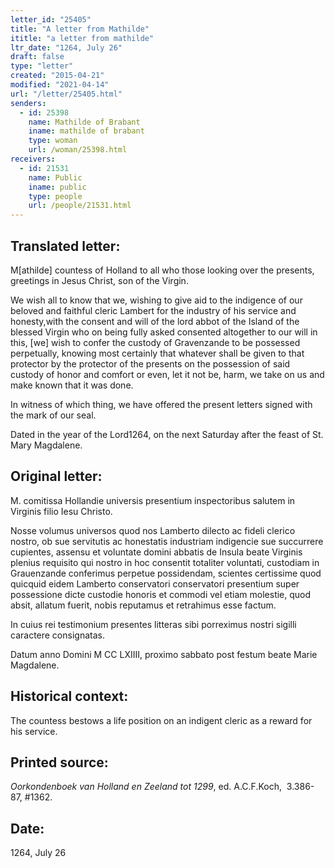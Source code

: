 ```yaml
---
letter_id: "25405"
title: "A letter from Mathilde"
ititle: "a letter from mathilde"
ltr_date: "1264, July 26"
draft: false
type: "letter"
created: "2015-04-21"
modified: "2021-04-14"
url: "/letter/25405.html"
senders:
  - id: 25398
    name: Mathilde of Brabant
    iname: mathilde of brabant
    type: woman
    url: /woman/25398.html
receivers:
  - id: 21531
    name: Public
    iname: public
    type: people
    url: /people/21531.html
---
```

<h2> Translated letter:</h2><p class="Bodytext51">M[athilde] countess of Holland to all who those looking over the presents, greetings in Jesus Christ, son of the Virgin.</p><p class="Bodytext51">We wish all to know that we, wishing to give aid to the indigence of our beloved and faithful cleric Lambert for the industry of his service and honesty,with the consent and will of the lord abbot of the Island of the blessed Virgin who on being fully asked consented altogether to our will in this, [we] wish to confer the custody of Gravenzande to be possessed perpetually, knowing most certainly that whatever shall be given to that protector by the protector of the presents on the possession of said custody of honor and comfort or even, let it not be, harm, we take on us and make known that it was done.</p><p class="Bodytext51">In witness of which thing, we have offered the present letters signed with the mark of our seal.&nbsp;&nbsp;</p><p class="Bodytext51">Dated in the year of the Lord1264, on the next Saturday after the feast of St. Mary Magdalene.</p><h2 class="mt-4"> Original letter:</h2><p class="Bodytext41">M. comitissa Hollandie universis presentium inspectoribus salutem in Virginis filio Iesu Christo.</p><p class="Bodytext41">Nosse volumus universos quod nos Lamberto dilecto ac fideli clerico nostro, ob sue servitutis ac honestatis industriam indigencie sue succurrere cupientes, assensu et voluntate domini abbatis de Insula beate Virginis plenius requisito qui nostro in hoc consentit totaliter voluntati, custodiam in Grauenzande conferimus perpetue possidendam, scientes certissime quod quicquid eidem Lamberto conservatori conservatori presentium super possessione dicte custodie honoris et commodi vel etiam molestie, quod absit, allatum fuerit, nobis reputamus et retrahimus esse factum.</p><p class="Bodytext41">In cuius rei testimonium presentes litteras sibi porreximus nostri sigilli caractere consignatas.</p><p class="Bodytext41">Datum anno Domini M CC LXIIII, proximo sabbato post festum beate Marie Mag­dalene.</p><p></p><h2 class="mt-4"> Historical context:</h2><p>The countess bestows a life position on an indigent cleric as a reward for his service.</p><h2 class="mt-4"> Printed source:</h2><p><em>Oorkondenboek van Holland en Zeeland tot 1299</em>, ed. A.C.F.Koch,&nbsp; 3.386-87, #1362.&nbsp;</p><h2 class="mt-4"> Date:</h2>1264, July 26